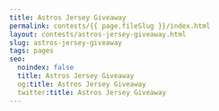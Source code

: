 ```yaml
---
title: Astros Jersey Giveaway
permalink: contests/{{ page.fileSlug }}/index.html
layout: contests/astros-jersey-giveaway.html
slug: astros-jersey-giveaway
tags: pages
seo:
  noindex: false
  title: Astros Jersey Giveaway
  og:title: Astros Jersey Giveaway
  twitter:title: Astros Jersey Giveaway
---
```



